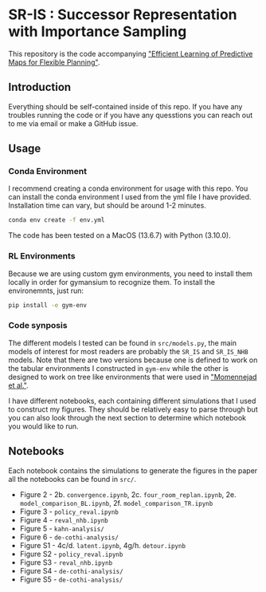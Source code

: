 # SR-IS : Successor Representation with Importance Sampling
This repository is the code accompanying ["Efficient Learning of Predictive Maps for Flexible Planning"](https://osf.io/preprints/psyarxiv/ak57f).

## Introduction
Everything should be self-contained inside of this repo. If you have any troubles running the code or if you have any quesstions you can reach out to me via email or make a GitHub issue.

## Usage
### Conda Environment
I recommend creating a conda environment for usage with this repo. You can install the conda environment I used from the yml file I have provided. Installation time can vary, but should be around 1-2 minutes.
```bash
conda env create -f env.yml
```

The code has been tested on a MacOS (13.6.7) with Python (3.10.0).

### RL Environments
Because we are using custom gym environments, you need to install them locally in order for gymansium to recognize them. To install the environemnts, just run:
```bash
pip install -e gym-env
```

### Code synposis
The different models I tested can be found in `src/models.py`, the main models of interest for most readers are probably the `SR_IS` and `SR_IS_NHB` models. Note that there are two versions because one is defined to work on the tabular environments I constructed in `gym-env` while the other is designed to work on tree like environments that were used in ["Momennejad et al."](https://scholar.google.com/citations?view_op=view_citation&hl=en&user=OFdUAJwAAAAJ&citation_for_view=OFdUAJwAAAAJ:Tyk-4Ss8FVUC).

I have different notebooks, each containing different simulations that I used to construct my figures. They should be relatively easy to parse through but you can also look through the next section to determine which notebook you would like to run.

## Notebooks
Each notebook contains the simulations to generate the figures in the paper all the notebooks can be found in `src/`.
* Figure 2 - 2b. `convergence.ipynb`, 2c. `four_room_replan.ipynb`, 2e. `model_comparison_BL.ipynb`, 2f. `model_comparison_TR.ipynb`
* Figure 3 - `policy_reval.ipynb`
* Figure 4 - `reval_nhb.ipynb`
* Figure 5 - `kahn-analysis/`
* Figure 6 - `de-cothi-analysis/`
* Figure S1  - 4c/d. `latent.ipynb`, 4g/h. `detour.ipynb`
* Figure S2 - `policy_reval.ipynb`
* Figure S3 - `reval_nhb.ipynb`
* Figure S4 - `de-cothi-analysis/`
* Figure S5 - `de-cothi-analysis/`